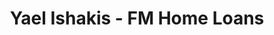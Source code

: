 ---
title: "Yael Ishakis - FM Home Loans"
url: /brooklyn/yael-ishakis-fm-home-loans/
shop: pawnbroker
---